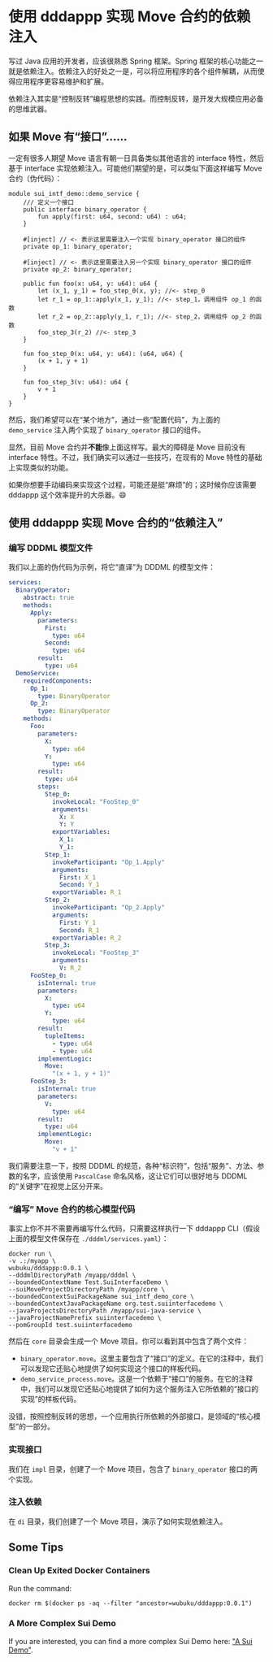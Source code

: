 # 使用 dddappp 实现 Move 合约的依赖注入

写过 Java 应用的开发者，应该很熟悉 Spring 框架。Spring 框架的核心功能之一就是依赖注入。依赖注入的好处之一是，可以将应用程序的各个组件解耦，从而使得应用程序更容易维护和扩展。

依赖注入其实是“控制反转”编程思想的实践。而控制反转，是开发大规模应用必备的思维武器。


## 如果 Move 有“接口”……

一定有很多人期望 Move 语言有朝一日具备类似其他语言的 interface 特性，然后基于 interface 实现依赖注入。可能他们期望的是，可以类似下面这样编写 Move 合约（伪代码）：

```move
module sui_intf_demo::demo_service {
    /// 定义一个接口
    public interface binary_operator {
        fun apply(first: u64, second: u64) : u64;
    }

    #[inject] // <- 表示这里需要注入一个实现 binary_operator 接口的组件
    private op_1: binary_operator;

    #[inject] // <- 表示这里需要注入另一个实现 binary_operator 接口的组件
    private op_2: binary_operator;

    public fun foo(x: u64, y: u64): u64 {
        let (x_1, y_1) = foo_step_0(x, y); //<- step_0
        let r_1 = op_1::apply(x_1, y_1); //<- step_1，调用组件 op_1 的函数
        let r_2 = op_2::apply(y_1, r_1); //<- step_2，调用组件 op_2 的函数
        foo_step_3(r_2) //<- step_3
    }

    fun foo_step_0(x: u64, y: u64): (u64, u64) {
        (x + 1, y + 1)
    }

    fun foo_step_3(v: u64): u64 {
        v + 1
    }
}
```

然后，我们希望可以在“某个地方”，通过一些“配置代码”，为上面的 `demo_service` 注入两个实现了 `binary_operator` 接口的组件。

显然，目前 Move 合约并**不能**像上面这样写。最大的障碍是 Move 目前没有 interface 特性。不过，我们确实可以通过一些技巧，在现有的 Move 特性的基础上实现类似的功能。

如果你想要手动编码来实现这个过程，可能还是挺“麻烦”的；这时候你应该需要 dddappp 这个效率提升的大杀器。😄


## 使用 dddappp 实现 Move 合约的“依赖注入”

### 编写 DDDML 模型文件

我们以上面的伪代码为示例，将它“直译”为 DDDML 的模型文件：

```yaml
services:
  BinaryOperator:
    abstract: true
    methods:
      Apply:
        parameters:
          First:
            type: u64
          Second:
            type: u64
        result:
          type: u64
  DemoService:
    requiredComponents:
      Op_1:
        type: BinaryOperator
      Op_2:
        type: BinaryOperator
    methods:
      Foo:
        parameters:
          X:
            type: u64
          Y:
            type: u64
        result:
          type: u64
        steps:
          Step_0:
            invokeLocal: "FooStep_0"
            arguments:
              X: X
              Y: Y
            exportVariables:
              X_1:
              Y_1:
          Step_1:
            invokeParticipant: "Op_1.Apply"
            arguments:
              First: X_1
              Second: Y_1
            exportVariable: R_1
          Step_2:
            invokeParticipant: "Op_2.Apply"
            arguments:
              First: Y_1
              Second: R_1
            exportVariable: R_2
          Step_3:
            invokeLocal: "FooStep_3"
            arguments:
              V: R_2
      FooStep_0:
        isInternal: true
        parameters:
          X:
            type: u64
          Y:
            type: u64
        result:
          tupleItems:
            - type: u64
            - type: u64
        implementLogic:
          Move:
            "(x + 1, y + 1)"
      FooStep_3:
        isInternal: true
        parameters:
          V:
            type: u64
        result:
          type: u64
        implementLogic:
          Move:
            "v + 1"
```

我们需要注意一下，按照 DDDML 的规范，各种“标识符”，包括“服务”、方法、参数的名字，应该使用 `PascalCase` 命名风格，这让它们可以很好地与 DDDML 的“关键字”在视觉上区分开来。


### “编写” Move 合约的核心模型代码

事实上你不并不需要再编写什么代码，只需要这样执行一下 dddappp CLI（假设上面的模型文件保存在 `./dddml/services.yaml`）：

```shell
docker run \
-v .:/myapp \
wubuku/dddappp:0.0.1 \
--dddmlDirectoryPath /myapp/dddml \
--boundedContextName Test.SuiInterfaceDemo \
--suiMoveProjectDirectoryPath /myapp/core \
--boundedContextSuiPackageName sui_intf_demo_core \
--boundedContextJavaPackageName org.test.suiinterfacedemo \
--javaProjectsDirectoryPath /myapp/sui-java-service \
--javaProjectNamePrefix suiinterfacedemo \
--pomGroupId test.suiinterfacedemo
```

然后在 `core` 目录会生成一个 Move 项目。你可以看到其中包含了两个文件：

* `binary_operator.move`。这里主要包含了“接口”的定义。在它的注释中，我们可以发现它还贴心地提供了如何实现这个接口的样板代码。
* `demo_service_process.move`。这是一个依赖于“接口”的服务。在它的注释中，我们可以发现它还贴心地提供了如何为这个服务注入它所依赖的“接口的实现”的样板代码。

没错，按照控制反转的思想，一个应用执行所依赖的外部接口，是领域的“核心模型”的一部分。

### 实现接口

我们在 `impl` 目录，创建了一个 Move 项目，包含了 `binary_operator` 接口的两个实现。

### 注入依赖

在 `di` 目录，我们创建了一个 Move 项目，演示了如何实现依赖注入。


## Some Tips

### Clean Up Exited Docker Containers

Run the command:

```shell
docker rm $(docker ps -aq --filter "ancestor=wubuku/dddappp:0.0.1")
```

### A More Complex Sui Demo

If you are interested, you can find a more complex Sui Demo here: ["A Sui Demo"](https://github.com/dddappp/A-Sui-Demo).
